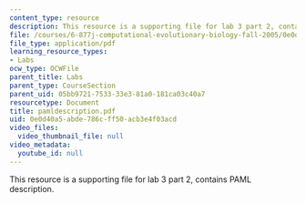 ```yaml
---
content_type: resource
description: This resource is a supporting file for lab 3 part 2, contains PAML description.
file: /courses/6-877j-computational-evolutionary-biology-fall-2005/0e0d40a5abde786cff50acb3e4f03acd_pamldescription.pdf
file_type: application/pdf
learning_resource_types:
- Labs
ocw_type: OCWFile
parent_title: Labs
parent_type: CourseSection
parent_uid: 05bb9721-7533-33e3-81a0-181ca03c40a7
resourcetype: Document
title: pamldescription.pdf
uid: 0e0d40a5-abde-786c-ff50-acb3e4f03acd
video_files:
  video_thumbnail_file: null
video_metadata:
  youtube_id: null
---
```

This resource is a supporting file for lab 3 part 2, contains PAML description.